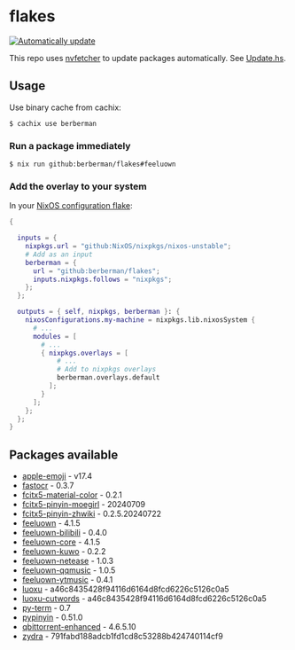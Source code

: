 # flakes

[![Automatically update](https://github.com/berberman/flakes/actions/workflows/nvfetcher.yaml/badge.svg)](https://github.com/berberman/flakes/actions/workflows/nvfetcher.yaml)

This repo uses [nvfetcher](https://github.com/berberman/nvfetcher) to update packages automatically.
See [Update.hs](Update.hs).

## Usage

Use binary cache from cachix:

```
$ cachix use berberman
```

### Run a package immediately

```
$ nix run github:berberman/flakes#feeluown
```

### Add the overlay to your system

In your [NixOS configuration flake](https://www.tweag.io/blog/2020-07-31-nixos-flakes/):

```nix
{

  inputs = {
    nixpkgs.url = "github:NixOS/nixpkgs/nixos-unstable";
    # Add as an input
    berberman = {
      url = "github:berberman/flakes";
      inputs.nixpkgs.follows = "nixpkgs";
    };
  };

  outputs = { self, nixpkgs, berberman }: {
    nixosConfigurations.my-machine = nixpkgs.lib.nixosSystem {
      # ...
      modules = [
        # ...
        { nixpkgs.overlays = [ 
            # ...
            # Add to nixpkgs overlays
            berberman.overlays.default
          ]; 
        }
      ];
    };
  };
}
```

## Packages available

* [apple-emoji](https://github.com/samuelngs/apple-emoji-linux) - v17.4
* [fastocr](https://github.com/BruceZhang1993/FastOCR) - 0.3.7
* [fcitx5-material-color](https://github.com/hosxy/Fcitx5-Material-Color) - 0.2.1
* [fcitx5-pinyin-moegirl](https://github.com/outloudvi/mw2fcitx) - 20240709
* [fcitx5-pinyin-zhwiki](https://github.com/felixonmars/fcitx5-pinyin-zhwiki) - 0.2.5.20240722
* [feeluown](https://github.com/feeluown/FeelUOwn) - 4.1.5
* [feeluown-bilibili](https://github.com/feeluown/feeluown-bilibili) - 0.4.0
* [feeluown-core](https://github.com/feeluown/FeelUOwn) - 4.1.5
* [feeluown-kuwo](https://github.com/feeluown/feeluown-kuwo) - 0.2.2
* [feeluown-netease](https://github.com/feeluown/feeluown-netease) - 1.0.3
* [feeluown-qqmusic](https://github.com/feeluown/feeluown-qqmusic) - 1.0.5
* [feeluown-ytmusic](https://github.com/feeluown/feeluown-ytmusic) - 0.4.1
* [luoxu](https://github.com/lilydjwg/luoxu) - a46c8435428f94116d6164d8fcd6226c5126c0a5
* [luoxu-cutwords](https://github.com/lilydjwg/luoxu) - a46c8435428f94116d6164d8fcd6226c5126c0a5
* [py-term](https://github.com/gravmatt/py-term) - 0.7
* [pypinyin](https://github.com/mozillazg/python-pinyin) - 0.51.0
* [qbittorrent-enhanced](https://github.com/c0re100/qBittorrent-Enhanced-Edition) - 4.6.5.10
* [zydra](https://github.com/hamedA2/Zydra) - 791fabd188adcb1fd1cd8c53288b424740114cf9
